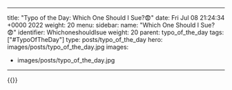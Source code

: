 
---
title: "Typo of the Day: Which One Should I Sue?😨"
date: Fri Jul 08 21:24:34 +0000 2022
weight: 20
menu:
  sidebar:
    name: "Which One Should I Sue? 😨"
    identifier: WhichoneshouldIsue
    weight: 20
    parent: typo_of_the_day
tags: ["#TypoOfTheDay"]
type: posts/typo_of_the_day
hero: images/posts/typo_of_the_day.jpg
images:
- images/posts/typo_of_the_day.jpg
---


{{<x user="mariatta" id="1545519234343571457">}}

